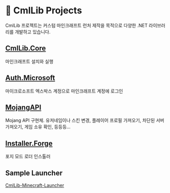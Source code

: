# 🧊 CmlLib Projects

CmlLib 프로젝트는 커스텀 마인크래프트 런처 제작을 목적으로 다양한 .NET 라이브러리를 개발하고 있습니다.

## [CmlLib.Core](broken-reference)

마인크래프트 설치와 실행

## [Auth.Microsoft](broken-reference)

마이크로소프트 엑스박스 계정으로 마인크래프트 계정에 로그인

## [MojangAPI](mojangapi/mojang-api.md)

Mojang API 구현체. 유저네임이나 스킨 변경, 플레이어 프로필 가져오기, 차단된 서버 가져오기, 게임 소유 확인, 등등등...

## [Installer.Forge](broken-reference)

포지 모드 로더 인스톨러

## Sample Launcher

[CmlLib-Minecraft-Launcher](https://github.com/CmlLib/CmlLib-Minecraft-Launcher)
